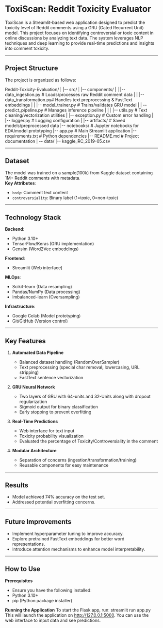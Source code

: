 # ToxiScan: Reddit Toxicity Evaluator

ToxiScan is a Streamlit-based web application designed to predict the toxicity level of Reddit comments using a GRU (Gated Recurrent Unit) model. This project focuses on identifying controversial or toxic content in online discussions by analyzing text data. The system leverages NLP techniques and deep learning to provide real-time predictions and insights into comment toxicity.

---

## Project Structure
The project is organized as follows:

Reddit-Toxicity-Evaluation/
|
|-- src/
| |-- components/
| | |-- data_ingestion.py # Loads/processes raw Reddit comment data
| | |-- data_transformation.py# Handles text preprocessing & FastText embeddings
| | |-- model_trainer.py # Trains/validates GRU model
| | -- predict_pipeline.py # Manages inference pipeline 
| |
| |-- utils.py # Text cleaning/vectorization utilities
| |-- exception.py # Custom error handling
| |-- logger.py # Logging configuration
|
|-- artifacts/ # Saved models/preprocessed data
|-- notebooks/ # Jupyter notebooks for EDA/model prototyping
|-- app.py # Main Streamlit application
|-- requirements.txt # Python dependencies
|-- README.md # Project documentation
|
-- data/ |-- kaggle_RC_2019-05.csv


---

## Dataset
The model was trained on a sample(100k) from Kaggle dataset containing 1M+ Reddit comments with metadata.  
**Key Attributes**:
- `body`: Comment text content
- `controversiality`: Binary label (1=toxic, 0=non-toxic)

---

## Technology Stack
**Backend**:  
- Python 3.10+
- TensorFlow/Keras (GRU implementation)  
- Gensim (Word2Vec embeddings)  

**Frontend**:  
- Streamlit (Web interface)  

**MLOps**:  
- Scikit-learn (Data resampling)  
- Pandas/NumPy (Data processing)  
- Imbalanced-learn (Oversampling) 

**Infrastructure**:  
- Google Colab (Model prototyping)  
- Git/GitHub (Version control)  

---

## Key Features
1. **Automated Data Pipeline**  
   - Balanced dataset handling (RandomOverSampler)
   - Text preprocessing (special char removal, lowercasing, URL stripping)
   - FastText sentence vectorization

2. **GRU Neural Network**  
   - Two layers of GRU with 64-units and 32-Units along with dropout regularization
   - Sigmoid output for binary classification
   - Early stopping to prevent overfitting

3. **Real-Time Predictions**  
   - Web interface for text input
   - Toxicity probability visualization
   - Evaluated the percentage of Toxicity/Controversiality in the comment

4. **Modular Architecture**  
   - Separation of concerns (ingestion/transformation/training)
   - Reusable components for easy maintenance

---
## Results

- Model achieved 74% accuracy on the test set.
- Addressed potential overfitting concerns.

---
## Future Improvements

- Implement hyperparameter tuning to improve accuracy.
- Explore pretrained FastText embeddings for better word representations.
- Introduce attention mechanisms to enhance model interpretability.

---
## How to Use

**Prerequisites**
- Ensure you have the following installed:
- Python 3.10+
- pip (Python package installer)

**Running the Application**
To start the Flask app, run:
streamlit run app.py
This will launch the application on http://127.0.0.1:5000. You can use the web interface to input data and see predictions.